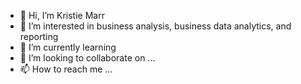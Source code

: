 - 👋 Hi, I’m Kristie Marr
- 👀 I’m interested in business analysis, business data analytics, and reporting
- 🌱 I’m currently learning 
- 💞️ I’m looking to collaborate on ...
- 📫 How to reach me ...

<!---
krmarr/krmarr is a ✨ special ✨ repository because its `README.md` (this file) appears on your GitHub profile.
You can click the Preview link to take a look at your changes.
--->
